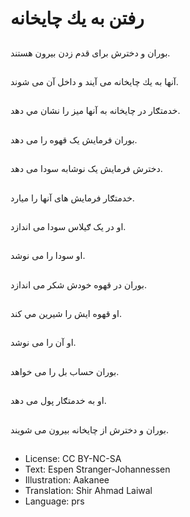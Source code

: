 # رفتن به يك چايخانه

##
بوران و دخترش برای قدم زدن بيرون هستند.

##
آنها به يك چايخانه می آیند و داخل آن می شوند.

##
خدمتګار در چايخانه به آنها ميز را نشان مي دهد.

##
بوران فرمایش یک قهوه را می دهد.

##
دخترش فرمایش يک نوشابه سودا می دهد.

##
خدمتګار فرمایش های آنها را میارد.

##
او در يک ګيلاس سودا می اندازد.

##
او سودا را می نوشد.

##
بوران در قهوه‌ خودش شکر می اندازد.

##
او قهوه ایش را شیرین مي کند.

##
او آن را می نوشد.

##
بوران حساب بل را می خواهد.

##
او به خدمتګار پول می دهد.

##
بوران و دخترش از چايخانه بيرون می شویند.

##
* License: CC BY-NC-SA
* Text: Espen Stranger-Johannessen
* Illustration: Aakanee
* Translation: Shir Ahmad Laiwal
* Language: prs
